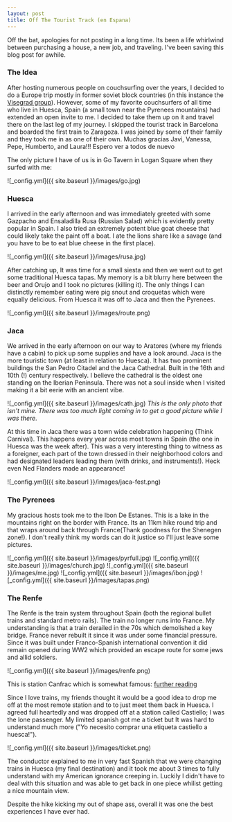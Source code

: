 ```yaml
---
layout: post
title: Off The Tourist Track (en Espana)
---
```


Off the bat, apologies for not posting in a long time. Its been a life whirlwind between purchasing a house, a new job, and traveling. I've been saving this blog post for awhile. 

### The Idea 
After hosting numerous people on couchsurfing over the years, I decided to do a Europe trip mostly in former soviet block countries (in this instance the [Visegrad group](https://en.wikipedia.org/wiki/Visegr%C3%A1d_Group)). However, some of my favorite couchsurfers of all time who live in Huesca, Spain (a small town near the Pyrenees mountains) had extended an open invite to me. I decided to take them up on it and travel there on the last leg of my journey. I skipped the tourist track in Barcelona and boarded the first train to Zaragoza. I was joined by some of their family and they took me in as one of their own. Muchas gracias Javi, Vanessa, Pepe, Humberto, and Laura!!! Espero ver a todos de nuevo

The only picture I have of us is in Go Tavern in Logan Square when they surfed with me:

![_config.yml]({{ site.baseurl }}/images/go.jpg)


### Huesca
I arrived in the early afternoon and was immediately greeted with some Gazpacho and Ensaladilla Rusa (Russian Salad) which is evidently pretty popular in Spain. I also tried an extremely potent blue goat cheese that could likely take the paint off a boat. I ate the lions share like a savage (and you have to be to eat blue cheese in the first place). 

![_config.yml]({{ site.baseurl }}/images/rusa.jpg)

After catching up, It was time for a small siesta and then we went out to get some traditional Huesca tapas. My memory is a bit blurry here between the beer and Orujo and I took no pictures (killing it). The only things I can distinctly remember eating were pig snout and croquetas which were equally delicious. From Huesca it was off to Jaca and then the Pyrenees. 

![_config.yml]({{ site.baseurl }}/images/route.png)


### Jaca
We arrived in the early afternoon on our way to Aratores (where my friends have a cabin) to pick up some supplies and have a look around. Jaca is the more touristic town (at least in relation to Huesca). It has two prominent buildings the San Pedro Citadel and the Jaca Cathedral. Built in the 16th and 10th (!) century respectively. I believe the cathedral is the oldest one standing on the Iberian Peninsula. There was not a soul inside when I visited making it a bit eerie with an ancient vibe.

![_config.yml]({{ site.baseurl }}/images/cath.jpg)
*This is the only photo that isn't mine. There was too much light coming in to get a good picture while I was there.* 

At this time in Jaca there was a town wide celebration happening (Think Carnival). This happens every year across most towns in Spain (the one in Huesca was the week after). This was a very interesting thing to witness as a foreigner, each part of the town dressed in their neighborhood colors and had designated leaders leading them (with drinks, and instruments!). Heck even Ned Flanders made an appearance!

![_config.yml]({{ site.baseurl }}/images/jaca-fest.png)

### The Pyrenees
My gracious hosts took me to the Ibon De Estanes. This is a lake in the mountains right on the border with France. Its an 11km hike round trip and that wraps around back through France(Thank goodness for the Shenegen zone!). I don't really think my words can do it justice so I'll just leave some pictures. 

![_config.yml]({{ site.baseurl }}/images/pyrfull.jpg)
![_config.yml]({{ site.baseurl }}/images/church.jpg)
![_config.yml]({{ site.baseurl }}/images/me.jpg)
![_config.yml]({{ site.baseurl }}/images/ibon.jpg)
![_config.yml]({{ site.baseurl }}/images/tapas.png)

### The Renfe 
The Renfe is the train system throughout Spain (both the regional bullet trains and standard metro rails). The train no longer runs into France. My understanding is that a train derailed in the 70s which demolished a key bridge. France never rebuilt it since it was under some financial pressure. Since it was built under Franco-Spanish international convention it did remain opened during WW2 which provided an escape route for some jews and allid soldiers. 

![_config.yml]({{ site.baseurl }}/images/renfe.png)

This is station Canfrac which is somewhat famous: [further reading](http://www.forbidden-places.net/urban-exploration-canfranc-railway-station#1)

Since I love trains, my friends thought it would be a good idea to drop me off at the most remote station and to to just meet them back in Huesca. I agreed full heartedly and was dropped off at a station called Castiello; I was the lone passenger.  My limited spanish got me a ticket but It was hard to understand much more ("Yo necesito comprar una etiqueta castiello a huesca!"). 

![_config.yml]({{ site.baseurl }}/images/ticket.png)

The conductor explained to me in very fast Spanish that we were changing trains in Huesca (my final destination) and it took me about 3 times to fully understand with my American ignorance creeping in. Luckily I didn't have to deal with this situation and was able to get back in one piece whilist getting a nice mountain view.

Despite the hike kicking my out of shape ass, overall it was one the best experiences I have ever had.
